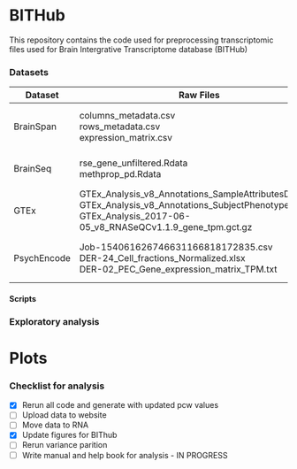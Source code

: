 # BITHub

This repository contains the code used for preprocessing transcriptomic files used for Brain Intergrative Transcriptome database (BITHub)


### Datasets 

| Dataset | Raw Files | Formatted file |
|---------|-----------|----------------|
| BrainSpan | columns_metadata.csv <br> rows_metadata.csv <br> expression_matrix.csv | BrainSpan-metadata.csv <br> BrainSpan-exp.csv |
| BrainSeq | rse_gene_unfiltered.Rdata <br> methprop_pd.Rdata | BrainSeq-metadata.csv <br> BrainSeq-exp |
| GTEx | GTEx_Analysis_v8_Annotations_SampleAttributesDS.txt <br> GTEx_Analysis_v8_Annotations_SubjectPhenotypesDS.txt <br> GTEx_Analysis_2017-06-05_v8_RNASeQCv1.1.9_gene_tpm.gct.gz | GTEx-metadata.csv <br> GTEx-exp.csv |
| PsychEncode | Job-154061626746631166818172835.csv <br> DER-24_Cell_fractions_Normalized.xlsx <br> DER-02_PEC_Gene_expression_matrix_TPM.txt | PsychEncode-metadata.csv <br> PsychEncode-exp.csv | 




#### Scripts 



### Exploratory analysis



# Plots


### Checklist for analysis 
- [x] Rerun all code and generate with updated pcw values
- [ ] Upload data to website 
- [ ] Move data to RNA
- [x] Update figures for BIThub
- [ ] Rerun variance parition 
- [ ] Write manual and help book for analysis - IN PROGRESS
